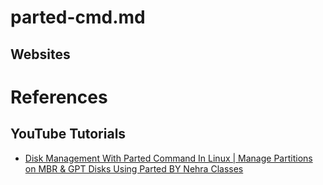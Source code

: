 # parted-cmd.md

## Websites

# References

## YouTube Tutorials

* [Disk Management With Parted Command In Linux | Manage Partitions on MBR & GPT Disks Using Parted BY Nehra Classes](https://www.youtube.com/watch?v=Lpc1Ech2KWE)
